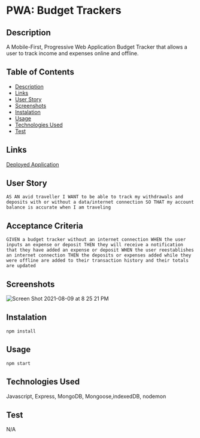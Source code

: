 # PWA: Budget Trackers

## Description

A Mobile-First, Progressive Web Application Budget Tracker that allows a user to track income and expenses online and offline.

## Table of Contents
- [Description](#Description)
- [Links](#Links) 
- [User Story](#Userstory) 
- [Screenshots](#Screenshots)
- [Instalation](#Instalation)
- [Usage](#Usage)
- [Technologies Used](#TechnologiesUsed)
- [Test](#Test)

## Links

[Deployed Application](https://cryptic-escarpment-79672.herokuapp.com/)

## User Story
`AS AN avid traveller
I WANT to be able to track my withdrawals and deposits with or without a data/internet connection
SO THAT my account balance is accurate when I am traveling`

## Acceptance Criteria 
`GIVEN a budget tracker without an internet connection
WHEN the user inputs an expense or deposit
THEN they will receive a notification that they have added an expense or deposit
WHEN the user reestablishes an internet connection
THEN the deposits or expenses added while they were offline are added to their transaction history and their totals are updated`


## Screenshots
![Screen Shot 2021-08-09 at 8 25 21 PM](https://user-images.githubusercontent.com/79331882/129478840-b2053aaa-f198-4a37-b8c2-9b585ee3ef22.png)


## Instalation 
`npm install`

## Usage 
`npm start`

## Technologies Used
Javascript, Express, MongoDB, Mongoose,indexedDB, nodemon

## Test
N/A
